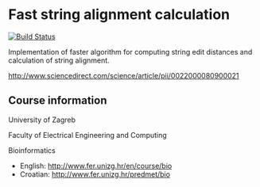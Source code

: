 # Fast string alignment calculation
[![Build Status](https://travis-ci.org/kbiscanic/bioinformatics.svg?branch=master)](https://travis-ci.org/kbiscanic/bioinformatics)

Implementation of faster algorithm for computing string edit distances and calculation of string alignment.

http://www.sciencedirect.com/science/article/pii/0022000080900021

Course information
------------------
University of Zagreb

Faculty of Electrical Engineering and Computing

Bioinformatics

* English: http://www.fer.unizg.hr/en/course/bio
* Croatian: http://www.fer.unizg.hr/predmet/bio